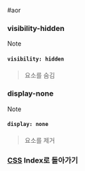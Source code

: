 #aor 
### visibility-hidden
>[!note]
>#### `visibility: hidden`  
>
>>요소를 숨김  
### display-none
>[!note]
>#### `display: none`  
>
>>요소를 제거  
### [CSS](../../../Dev-Index/CSS.md) Index로 돌아가기